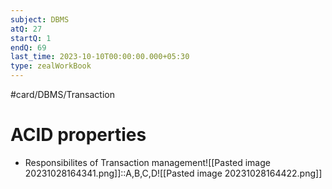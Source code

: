 ```yaml
---
subject: DBMS
atQ: 27
startQ: 1
endQ: 69
last_time: 2023-10-10T00:00:00.000+05:30
type: zealWorkBook
---
```

#card/DBMS/Transaction
# ACID properties
- Responsibilites of Transaction management![[Pasted image 20231028164341.png]]::A,B,C,D![[Pasted image 20231028164422.png]] <!--SR:!2023-11-02,3,250-->


